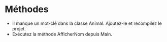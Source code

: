 ﻿# Méthodes
- Il manque un mot-clé dans la classe Animal. Ajoutez-le et recompilez le projet.
- Exécutez la méthode AfficherNom depuis Main.